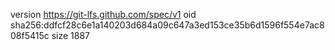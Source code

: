 version https://git-lfs.github.com/spec/v1
oid sha256:ddfcf28c6e1a140203d684a09c647a3ed153ce35b6d1596f554e7ac808f5415c
size 1887
